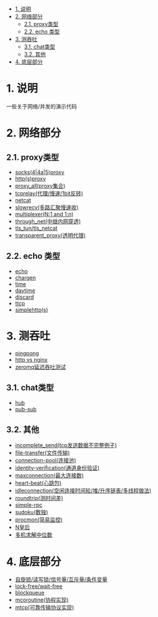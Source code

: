 <!-- TOC -->

- [1. 说明](#1-说明)
- [2. 网络部分](#2-网络部分)
    - [2.1. proxy类型](#21-proxy类型)
    - [2.2. echo 类型](#22-echo-类型)
- [3. 测吞吐](#3-测吞吐)
    - [3.1. chat类型](#31-chat类型)
    - [3.2. 其他](#32-其他)
- [4. 底层部分](#4-底层部分)

<!-- /TOC -->

<a id="markdown-1-说明" name="1-说明"></a>
# 1. 说明

一些关于网络/并发的演示代码

<a id="markdown-2-网络部分" name="2-网络部分"></a>
# 2. 网络部分

<a id="markdown-21-proxy类型" name="21-proxy类型"></a>
## 2.1. proxy类型

* [socks(4|4a|5)proxy](socks/readme.md)
* [http(s)proxy](httpproxy/readme.md)
* [proxy_all(proxy集合)](proxy_all/readme.md)
* [tcprelay(代理/慢速/1bit反转)](tcprelay/readme.md)
* [netcat](netcat/readme.md)
* [slowrecv(多路汇聚慢速收)](slowrecv/readme.md)
* [multiplexer(N:1 and 1:n)](multiplexer/readme.md)
* [through_net(中继内网穿透)](multiplexer/readme.md)
* [tls_tun/tls_netcat](tls_tun/readme.md)
* [transparent_proxy(透明代理)](transparent_proxy/readme.md)

<a id="markdown-22-echo-类型" name="22-echo-类型"></a>
## 2.2. echo 类型

* [echo](echo)
* [chargen]()
* [time]()
* [daytime]()
* [discard](discard)
* [ttcp](ttcp/readme.md)
* [simplehttp(s)](simplehttp)

<a id="markdown-3-测吞吐" name="3-测吞吐"></a>
# 3. 测吞吐

* [pingpong](pingpong/readme.md)
* [http vs nginx](http_bench/readme.md)
* [zeromq延迟吞吐测试](zeromq/readme.md)


<a id="markdown-31-chat类型" name="31-chat类型"></a>
## 3.1. chat类型

* [hub]()
* [pub-sub]()


<a id="markdown-32-其他" name="32-其他"></a>
## 3.2. 其他

* [incomplete_send(tcp发送数据不完整例子)](incomplete_send/readme.md)
* [file-transfer(文件传输)]()
* [connection-pool(连接池)]()
* [identity-verification(通道身份验证)]()
* [maxconnection(最大连接数)](maxconnection/readme.md)
* [heart-beat(心跳包)]()
* [idleconnection(空闲连接时间轮/堆/升序链表/多线程做法)](idleconnection/readme.md)
* [roundtrip(测时间差)](roundtrip)
* [simple-rpc]()
* [sudoku(数独)]()
* [procmon(简易监控)]()
* [N皇后]()
* [多机求解中位数]()

<a id="markdown-4-底层部分" name="4-底层部分"></a>
# 4. 底层部分

* [自旋锁/读写锁/信号量/互斥量/条件变量](sync/readme.md)
* [lock-free/wait-free](sync/readme.md)
* [blockqueue](blockqueue)
* [mcoroutine(协程实现)]()
* [mtcp(可靠传输协议实现)]()
